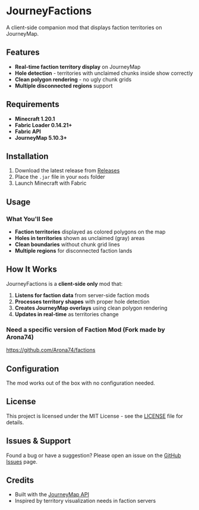 # JourneyFactions

A client-side companion mod that displays faction territories on JourneyMap.

## Features

- **Real-time faction territory display** on JourneyMap
- **Hole detection** - territories with unclaimed chunks inside show correctly
- **Clean polygon rendering** - no ugly chunk grids
- **Multiple disconnected regions** support

## Requirements

- **Minecraft 1.20.1**
- **Fabric Loader 0.14.21+**
- **Fabric API**
- **JourneyMap 5.10.3+**

## Installation

1. Download the latest release from [Releases](https://github.com/Arona74/JourneyFactions/releases)
2. Place the `.jar` file in your `mods` folder
3. Launch Minecraft with Fabric

## Usage

### What You'll See
- **Faction territories** displayed as colored polygons on the map
- **Holes in territories** shown as unclaimed (gray) areas
- **Clean boundaries** without chunk grid lines
- **Multiple regions** for disconnected faction lands

## How It Works

JourneyFactions is a **client-side only** mod that:

1. **Listens for faction data** from server-side faction mods
2. **Processes territory shapes** with proper hole detection
3. **Creates JourneyMap overlays** using clean polygon rendering
4. **Updates in real-time** as territories change

### Need a specific version of Faction Mod (Fork made by Arona74)
https://github.com/Arona74/factions

## Configuration

The mod works out of the box with no configuration needed.

## License

This project is licensed under the MIT License - see the [LICENSE](LICENSE) file for details.

## Issues & Support

Found a bug or have a suggestion? Please open an issue on the [GitHub Issues](https://github.com/Arona74/JourneyFactions/issues) page.

## Credits

- Built with the [JourneyMap API](https://github.com/TeamJM/journeymap-api)
- Inspired by territory visualization needs in faction servers